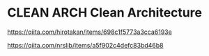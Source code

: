 # CLEAN ARCH Clean Architecture
https://qiita.com/hirotakan/items/698c1f5773a3cca6193e


https://qiita.com/nrslib/items/a5f902c4defc83bd46b8

